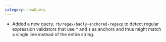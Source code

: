 ```yaml
---
category: newQuery
---
```

* Added a new query, `rb/regex/badly-anchored-regexp` to detect regular expression validators that use `^` and `$` 
  as anchors and thus might match a single line instead of the entire string.
